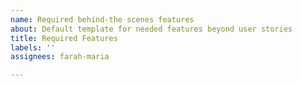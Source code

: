 ```yaml
---
name: Required behind-the scenes features
about: Default template for needed features beyond user stories
title: Required Features
labels: ''
assignees: farah-maria

---
```



